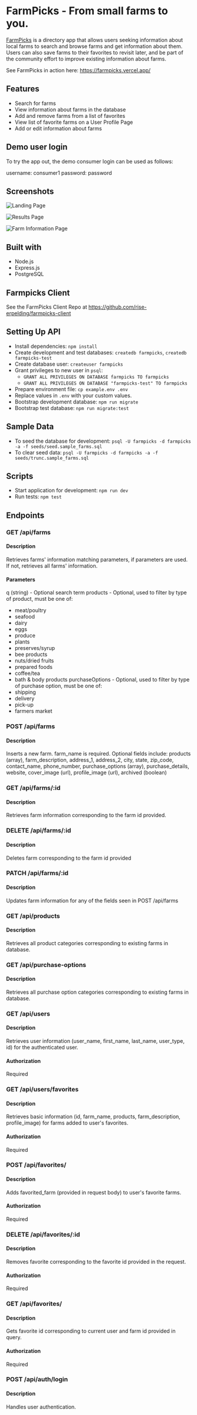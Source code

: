 # FarmPicks - From small farms to you.

[FarmPicks](https://farmpicks.vercel.app/) is a directory app that allows users seeking information about local farms to search and browse farms and get information about them. Users can also save farms to their favorites to revisit later, and be part of the community effort to improve existing information about farms.

See FarmPicks in action here: <https://farmpicks.vercel.app/>

## Features
- Search for farms
- View information about farms in the database
- Add and remove farms from a list of favorites
- View list of favorite farms on a User Profile Page
- Add or edit information about farms

## Demo user login

To try the app out, the demo consumer login can be used as follows:

username: consumer1
password: password

## Screenshots
![Landing Page](public/Screenshots/Farmpicks-Landing-Page.png)

![Results Page](public/Screenshots/Farmpicks-Search-Results.png)

![Farm Information Page](public/Screenshots/Farmpicks-Farm-Page.png)

## Built with
- Node.js
- Express.js
- PostgreSQL

## Farmpicks Client
See the FarmPicks Client Repo at <https://github.com/rise-erpelding/farmpicks-client>

## Setting Up API

- Install dependencies: `npm install`
- Create development and test databases: `createdb farmpicks`, `createdb farmpicks-test`
- Create database user: `createuser farmpicks`
- Grant privileges to new user in `psql`:
  - `GRANT ALL PRIVILEGES ON DATABASE farmpicks TO farmpicks`
  - `GRANT ALL PRIVILEGES ON DATABASE "farmpicks-test" TO farmpicks`
- Prepare environment file: `cp example.env .env`
- Replace values in `.env` with your custom values.
- Bootstrap development database: `npm run migrate`
- Bootstrap test database: `npm run migrate:test`

## Sample Data

- To seed the database for development: `psql -U farmpicks -d farmpicks -a -f seeds/seed.sample_farms.sql`
- To clear seed data: `psql -U farmpicks -d farmpicks -a -f seeds/trunc.sample_farms.sql`

## Scripts

- Start application for development: `npm run dev`
- Run tests: `npm test`


## Endpoints

### GET /api/farms
#### Description
Retrieves farms' information matching parameters, if parameters are used. If not, retrieves all farms' information.
#### Parameters
q (string) - Optional search term
products - Optional, used to filter by type of product, must be one of:
- meat/poultry
- seafood
- dairy
- eggs
- produce
- plants
- preserves/syrup
- bee products
- nuts/dried fruits
- prepared foods
- coffee/tea
- bath & body products
purchaseOptions - Optional, used to filter by type of purchase option, must be one of:
- shipping
- delivery
- pick-up
- farmers market

### POST /api/farms
#### Description
Inserts a new farm. farm_name is required. Optional fields include:
products (array), farm_description, address_1, address_2, city, state, zip_code, contact_name, phone_number, purchase_options (array), purchase_details, website, cover_image (url), profile_image (url), archived (boolean)

### GET /api/farms/:id
#### Description
Retrieves farm information corresponding to the farm id provided.

### DELETE /api/farms/:id
#### Description
Deletes farm corresponding to the farm id provided

### PATCH /api/farms/:id
#### Description
Updates farm information for any of the fields seen in POST /api/farms

### GET /api/products
#### Description
Retrieves all product categories corresponding to existing farms in database.

### GET /api/purchase-options
#### Description
Retrieves all purchase option categories corresponding to existing farms in database.

### GET /api/users
#### Description
Retrieves user information (user_name, first_name, last_name, user_type, id) for the authenticated user.
#### Authorization
Required

### GET /api/users/favorites
#### Description
Retrieves basic information (id, farm_name, products, farm_description, profile_image) for farms added to user's favorites.
#### Authorization
Required

### POST /api/favorites/
#### Description
Adds favorited_farm (provided in request body) to user's favorite farms.
#### Authorization
Required

### DELETE /api/favorites/:id
#### Description
Removes favorite corresponding to the favorite id provided in the request.
#### Authorization
Required

### GET /api/favorites/
#### Description
Gets favorite id corresponding to current user and farm id provided in query.
#### Authorization
Required

### POST /api/auth/login
#### Description
Handles user authentication.